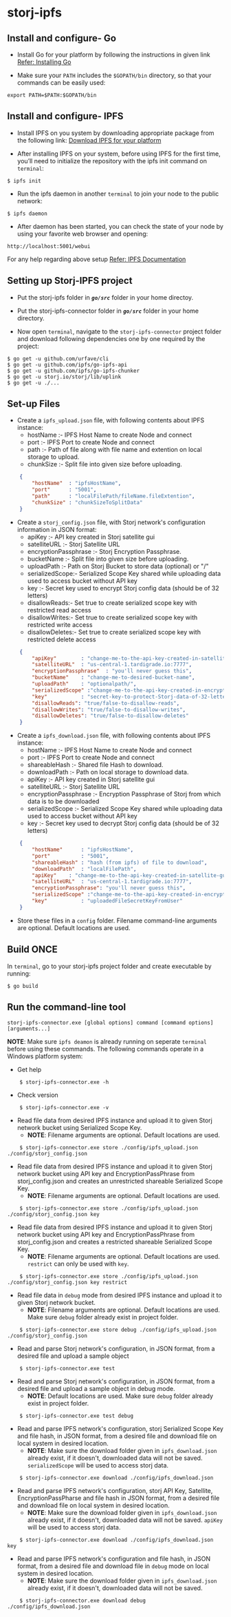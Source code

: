 ﻿
# storj-ipfs

## Install and configure- Go
* Install Go for your platform by following the instructions in given link
[Refer: Installing Go](https://golang.org/doc/install#install)

* Make sure your `PATH` includes the `$GOPATH/bin` directory, so that your commands can be easily used:
```
export PATH=$PATH:$GOPATH/bin
```

## Install and configure- IPFS
* Install IPFS on you system by downloading appropriate package from the following link: [Download IPFS for your platform](https://dist.ipfs.io/#go-ipfs)

* After installing IPFS on your system, before using IPFS for the first time, you’ll need to initialize the repository with the ipfs init command on `terminal`:

```
$ ipfs init
```

* Run the ipfs daemon in another `terminal` to join your node to the public network:

```
$ ipfs daemon
```

* After daemon has been started, you can check the state of your node by using your favorite web browser and opening:
```
http://localhost:5001/webui
```

For any help regarding above setup
[Refer: IPFS Documentation](https://docs.ipfs.io/introduction/usage/)

## Setting up Storj-IPFS project

* Put the storj-ipfs folder in ***`go/src`*** folder in your home directoy.

* Put the storj-ipfs-connector folder in ***`go/src`*** folder in your home directory.

* Now open `terminal`, navigate to the `storj-ipfs-connector` project folder and download following dependencies one by one required by the project:

```
$ go get -u github.com/urfave/cli
$ go get -u github.com/ipfs/go-ipfs-api
$ go get -u github.com/ipfs/go-ipfs-chunker
$ go get -u storj.io/storj/lib/uplink
$ go get -u ./...
```


## Set-up Files
* Create a `ipfs_upload.json` file, with following contents about IPFS instance:
    * hostName :- IPFS Host Name to create Node and connect
    * port :- IPFS Port to create Node and connect
    * path :- Path of file along with file name and extention on local storage to upload.
    * chunkSize :- Split file into given size before uploading.

```json
    { 
        "hostName"  : "ipfsHostName",
        "port"      : "5001",
        "path"      : "localFilePath/fileName.fileExtention",
        "chunkSize" : "chunkSizeToSplitData"
    }
```

* Create a `storj_config.json` file, with Storj network's configuration information in JSON format:
    * apiKey :- API key created in Storj satellite gui
    * satelliteURL :- Storj Satellite URL
    * encryptionPassphrase :- Storj Encryption Passphrase.
    * bucketName :- Split file into given size before uploading.
    * uploadPath :- Path on Storj Bucket to store data (optional) or "/"
    * serializedScope:- Serialized Scope Key shared while uploading data used to access bucket without API key
    * key :- Secret key used to encrypt Storj config data (should be of 32 letters)
    * disallowReads:- Set true to create serialized scope key with restricted read access
    * disallowWrites:- Set true to create serialized scope key with restricted write access
    * disallowDeletes:- Set true to create serialized scope key with restricted delete access


```json
    { 
        "apiKey"        : "change-me-to-the-api-key-created-in-satellite-gui",
        "satelliteURL"  : "us-central-1.tardigrade.io:7777",
        "encryptionPassphrase"  : "you'll never guess this",
        "bucketName"    : "change-me-to-desired-bucket-name",
        "uploadPath"    : "optionalpath/",
        "serializedScope" :"change-me-to-the-api-key-created-in-encryption-access-apiKey",
        "key"           : "secret-key-to-protect-Storj-data-of-32-letters",
        "disallowReads": "true/false-to-disallow-reads",
        "disallowWrites": "true/false-to-disallow-writes",
        "disallowDeletes": "true/false-to-disallow-deletes"
    }
```
    
* Create a `ipfs_download.json` file, with following contents about IPFS instance:
    * hostName :- IPFS Host Name to create Node and connect
    * port :- IPFS Port to create Node and connect
    * shareableHash :- Shared file Hash to download.
    * downloadPath :- Path on local storage to download data.
    * apiKey :- API key created in Storj satellite gui
    * satelliteURL :- Storj Satellite URL
    * encryptionPassphrase :- Encryption Passphrase of Storj from which data is to be downloaded
    * serializedScope :- Serialized Scope Key shared while uploading data used to access bucket without API key
    * key :- Secret key used to decrypt Storj config data (should be of 32 letters)
```json
    { 
        "hostName"      : "ipfsHostName",
        "port"          : "5001",
        "shareableHash" : "hash (from ipfs) of file to download",
        "downloadPath"  : "localFilePath",
        "apiKey"    : "change-me-to-the-api-key-created-in-satellite-gui",
        "satelliteURL"  : "us-central-1.tardigrade.io:7777",
        "encryptionPassphrase": "you'll never guess this",
        "serializedScope" :"change-me-to-the-api-key-created-in-encryption-access-apiKey",
        "key"           : "uploadedFileSecretKeyFromUser"
    }
```

* Store these files in a `config` folder.  Filename command-line arguments are optional.  Default locations are used.

## Build ONCE
In `terminal`, go to your storj-ipfs project folder and create executable by running:
```
$ go build
```


## Run the command-line tool
    storj-ipfs-connector.exe [global options] command [command options] [arguments...]
**NOTE**: Make sure `ipfs deamon` is already running on seperate `terminal` before using these commands. The following commands operate in a Windows platform system:

* Get help
```
    $ storj-ipfs-connector.exe -h
```

* Check version
```
    $ storj-ipfs-connector.exe -v
```

* Read file data from desired IPFS instance and upload it to given Storj network bucket using Serialized Scope Key.
    * **NOTE**: Filename arguments are optional.  Default locations are used.
```
    $ storj-ipfs-connector.exe store ./config/ipfs_upload.json ./config/storj_config.json  
```
* Read file data from desired IPFS instance and upload it to given Storj network bucket using API key and EncryptionPassPhrase from storj_config.json and creates an unrestricted shareable Serialized Scope Key.  
    * **NOTE**: Filename arguments are optional.  Default locations are used.
```
    $ storj-ipfs-connector.exe store ./config/ipfs_upload.json ./config/storj_config.json key
```

* Read file data from desired IPFS instance and upload it to given Storj network bucket using API key and EncryptionPassPhrase from storj_config.json and creates a restricted shareable Serialized Scope Key.  
    * **NOTE**: Filename arguments are optional.  Default locations are used. `restrict` can only be used with `key`.
```
    $ storj-ipfs-connector.exe store ./config/ipfs_upload.json ./config/storj_config.json key restrict
```

* Read file data in `debug` mode from desired IPFS instance and upload it to given Storj network bucket.
    * **NOTE**: Filename arguments are optional.  Default locations are used. Make sure `debug` folder already exist in project folder.
```
    $ storj-ipfs-connector.exe store debug ./config/ipfs_upload.json ./config/storj_config.json  
```


* Read and parse Storj network's configuration, in JSON format, from a desired file and upload a sample object
```
    $ storj-ipfs-connector.exe test 
```

* Read and parse Storj network's configuration, in JSON format, from a desired file and upload a sample object in debug mode.
    * **NOTE**: Default locations are used. Make sure `debug` folder already exist in project folder.
```
    $ storj-ipfs-connector.exe test debug 
```

* Read and parse IPFS network's configuration, storj Serialized Scope Key and file hash, in JSON format, from a desired file and download file on local system in desired location.
    * **NOTE**: Make sure the download folder given in `ipfs_download.json` already exist, if it doesn't, downloaded data will not be saved. `serializedScope` will be used to access storj data.
```
    $ storj-ipfs-connector.exe download ./config/ipfs_download.json 
```

* Read and parse IPFS network's configuration, storj API Key, Satellite, EncryptionPassPharse and file hash in JSON format, from a desired file and download file on local system in desired location.
    * **NOTE**: Make sure the download folder given in `ipfs_download.json` already exist, if it doesn't, downloaded data will not be saved. `apiKey` will be used to access storj data.
```
    $ storj-ipfs-connector.exe download ./config/ipfs_download.json key
```

* Read and parse IPFS network's configuration and file hash, in JSON format, from a desired file and download file in `debug` mode on local system in desired location.
    * **NOTE**: Make sure the download folder given in `ipfs_download.json` already exist, if it doesn't, downloaded data will not be saved.
```
    $ storj-ipfs-connector.exe download debug ./config/ipfs_download.json 
```

